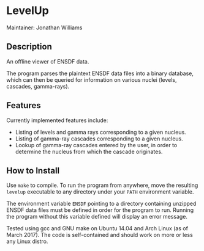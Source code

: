 # **LevelUp**

Maintainer: Jonathan Williams

## Description

An offline viewer of ENSDF data.

The program parses the plaintext ENSDF data files into a binary database, which can then be queried for information on various nuclei (levels, cascades, gamma-rays). 

## Features

Currently implemented features include:

* Listing of levels and gamma rays corresponding to a given nucleus.
* Listing of gamma-ray cascades corresponding to a given nucleus.
* Lookup of gamma-ray cascades entered by the user, in order to determine the nucleus from which the cascade originates.

## How to Install

Use `make` to compile.  To run the program from anywhere, move the resulting `levelup` executable to any directory under your `PATH` environment variable.

The environment variable `ENSDF` pointing to a directory containing unzipped ENSDF data files must be defined in order for the program to run.  Running the program without this variable defined will display an error message.

Tested using gcc and GNU make on Ubuntu 14.04 and Arch Linux (as of March 2017).  The code is self-contained and should work on more or less any Linux distro.
